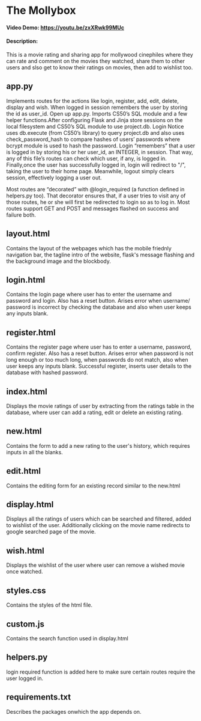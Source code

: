 # The Mollybox
#### Video Demo:  https://youtu.be/zxXRwk99MUc
#### Description:
This is a movie rating and sharing app for mollywood cinephiles where they can rate and comment on the movies they watched, share them to other users and slso get to know their ratings on movies, then add to wishlist too.

## app.py
Implements routes for the actions like login, register, add, edit, delete, display and wish. When logged in session remembers the user by storing the id as user_id. Open up app.py. Imports CS50’s SQL module and a few helper functions.After configuring Flask and Jinja  store sessions on the local filesystem and CS50’s SQL module to use project.db.
Login Notice uses db.execute (from CS50’s library) to query project.db and also uses check_password_hash to compare hashes of users’ passwords where bcrypt module is used to hash the password. Login “remembers” that a user is logged in by storing his or her user_id, an INTEGER, in session. That way, any of this file’s routes can check which user, if any, is logged in. Finally,once the user has successfully logged in, login will redirect to "/", taking the user to their home page. Meanwhile, logout simply clears session, effectively logging a user out.

Most routes are “decorated” with @login_required (a function defined in helpers.py too). That decorator ensures that, if a user tries to visit any of those routes, he or she will first be redirected to login so as to log in.
Most routes support GET and POST and messages flashed on success and failure both.

## layout.html
Contains the layout of the webpages which has the mobile friednly navigation bar, the tagline intro of the website, flask's message flashing and the background image and the blockbody.

## login.html
Contains the login page where user has to enter the username and password and login. Also has a reset button. Arises error when username/ password is incorrect by checking the database and also when user keeps any inputs blank.

## register.html
Contains the register page where user has to enter a username, password, confirm register. Also has a reset button. Arises error when password is not long enough or too much long, when passwords do not match, also when user keeps any inputs blank. Successful register, inserts user details to the database with hashed password.

## index.html
Displays the movie ratings of user by extracting from the ratings table in the database, where user can add a rating, edit or delete an existing rating.

## new.html
Contains the form to add a new rating to the user's history, which requires inputs in all the blanks.

## edit.html
Contains the editing form for an existing record similar to the new.html

## display.html
Displays all the ratings of users which can be searched and filtered, added to wishlist of the user. Additionally clicking on the movie name redirects to google searched page of the movie.

## wish.html
Displays the wishlist of the user where user can remove a wished movie once watched.

## styles.css
Contains the styles of the html file.

## custom.js
Contains the search function used in display.html

## helpers.py
login required function is added here to make sure certain routes require the user logged in.

## requirements.txt
Describes the packages onwhich the app depends on.
